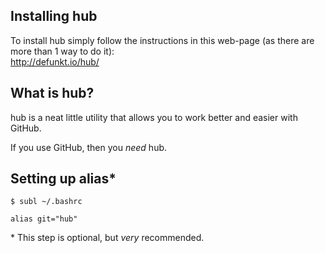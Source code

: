 ## Installing hub

To install hub simply follow the instructions in this web-page (as there are more than 1 way to do it):<br />
http://defunkt.io/hub/

## What is hub?

hub is a neat little utility that allows you to work better and easier with GitHub.

If you use GitHub, then you *need* hub.

## Setting up alias*

`$ subl ~/.bashrc`

    alias git="hub"

\* This step is optional, but *very* recommended.
